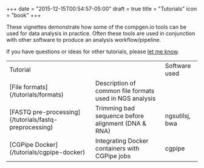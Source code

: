 +++
date = "2015-12-15T00:54:57-05:00"
draft = true
title = "Tutorials"
icon = "book"
+++

These vignettes demonstrate how some of the compgen.io tools can be used for data analysis
in practice. Often these tools are used in conjunction with other software to produce an
analysis workflow/pipeline.

If you have questions or ideas for other tutorials, please [let me know](/contact).

  <table class="table_list">
  	<tr><td colspan="2" class="table_heading">Tutorial</td><td class="table_heading">Software used</td></tr>
	<tr><td>[File formats](/tutorials/formats)</td><td>Description of common file formats used in NGS analysis</td><td></td></tr>
	<tr><td>[FASTQ pre-processing](/tutorials/fastq-preprocessing)</td><td>Trimming bad sequence before alignment (DNA & RNA)</td><td>ngsutilsj, bwa</td></tr>
	<tr><td>[CGPipe Docker](/tutorials/cgpipe-docker)</td><td>Integrating Docker containers with CGPipe jobs</td><td>cgpipe</td></tr>
<!--
	<tr><td>[DNA-Seq workflow](/tutorials/dnaseq-bwa)</td><td>Pre-processing, alignment with BWA, and mapping statistics</td><td>ngsutilsj, samtools, bwa</td></tr>
	<tr><td>[DNA-Seq pipeline 1](/tutorials/dnaseq-cgpipe)</td><td>Submitting full DNA analysis pipeline to HPC scheduler with cgpipe</td><td>ngsutilsj, samtools, bwa, cgpipe</td></tr>
	<tr><td>[DNA-Seq pipeline 2](/tutorials/dnaseq-pipes)</td><td>High-performance (streaming) DNA mapping with limited disk I/O</td><td>ngsutilsj, samtools, bwa</td></tr>
	<tr><td>[Java CLI programs](/tutorials/java-cli)</td><td>Writing command-line oriented programs in Java</td><td>compgen-cmdline</td></tr>
	<tr><td>[RNA-Seq workflow](/tutorials/rnaseq-star)</td><td>Pre-processing, rRNA filtering, alignment with STAR, mapping statistics, and gene-level read counts</td><td>ngsutilsj, samtools, and STAR</td></tr>
-->
  </table>
